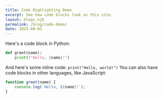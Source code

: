 ```yaml
---
title: Code Highlighting Demo
excerpt: See how code blocks look on this site.
layout: blogs.njk
permalink: /blog/code-demo/
date: 2025-08-02
---
```


Here's a code block in Python:

```python
def greet(name):
    print(f"Hello, {name}!")
```

And here's some inline code: `print("Hello, world!")`
You can also have code blocks in other languages, like JavaScript:

```javascript
function greet(name) {
    console.log(`Hello, ${name}!`);
}
```
